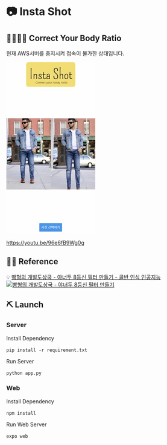 # 📷 Insta Shot
## 🧍‍♂️🧍‍♀️ Correct Your Body Ratio 
현재 AWS서버를 중지시켜 접속이 불가한 상태입니다.

![Result](./img/result.jpg)

https://youtu.be/96e6fB9Wg0g
## 🙇‍♀️ Reference
💡 [빵형의 개발도상국 - 야너두 8등신 필터 만들기 - 골반 인식 인공지능](https://youtu.be/WvknPZfOJZs)
[![빵형의 개발도상국 - 야너두 8등신 필터 만들기](https://img.youtube.com/vi/WvknPZfOJZs/0.jpg)](https://youtu.be/WvknPZfOJZs)

## ⛏ Launch
### Server
Install Dependency
```
pip install -r requirement.txt
```
Run Server
```
python app.py
```
### Web
Install Dependency
```
npm install
```
Run Web Server
```
expo web
```

